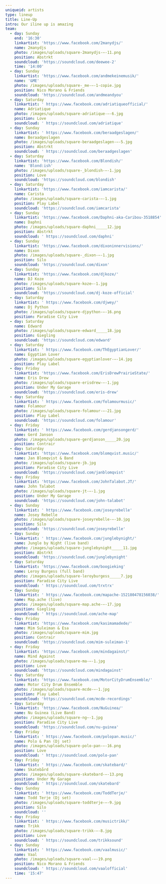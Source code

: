 ```yaml
---
uniqueid: artists
type: lineup
title: Line-Up
intro: Our iline up is amazing
team:
  - day: Sunday
    end: '16:30'
    linkartist: 'https://www.facebook.com/2manydjs/'
    name: 2manydjs
    photo: /images/uploads/square-2manydjs-–-11.png
    position: Abstrkt
    soundcloud: 'https://soundcloud.com/deewee-2'
    time: '14:00'
  - day: Sunday
    linkartist: 'https://www.facebook.com/andmekeinemusik/'
    name: '&ME'
    photo: /images/uploads/square-_me-–-1-copie.jpg
    position: Nico Morano & Friends
    soundcloud: 'https://soundcloud.com/andmeandyou'
  - day: Saturday
    linkartist: ' https://www.facebook.com/adriatiqueofficial/'
    name: Adriatique
    photo: /images/uploads/square-adriatique-–-6.jpg
    position: Love
    soundcloud: ' https://soundcloud.com/adriatique'
  - day: Sunday
    linkartist: ' https://www.facebook.com/beraadgeslagen/'
    name: Beraadgeslagen
    photo: /images/uploads/square-beraadgeslagen-–-5.jpg
    position: Abstrkt
    soundcloud: ' https://soundcloud.com/beraadgeslagen'
  - day: Saturday
    linkartist: 'https://www.facebook.com/Blondish/'
    name: 'Blond:ish'
    photo: /images/uploads/square-_blondish-–-1.jpg
    position: Love
    soundcloud: 'https://soundcloud.com/blondish'
  - day: Saturday
    linkartist: 'https://www.facebook.com/iamcarista/'
    name: Carista
    photo: /images/uploads/square-carista-–-1.jpg
    position: Play Label
    soundcloud: 'https://soundcloud.com/iamcarista'
  - day: Sunday
    linkartist: 'https://www.facebook.com/Daphni-aka-Caribou-3518854'
    name: Daphni
    photo: /images/uploads/square-daphni_____12.jpg
    position: Abstrkt
    soundcloud: ' https://soundcloud.com/daphni'
  - day: Sunday
    linkartist: 'https://www.facebook.com/dixoninnervisions/'
    name: Dixon
    photo: /images/uploads/square-_dixon-–-1.jpg
    position: Silo
    soundcloud: 'https://soundcloud.com/dixon'
  - day: Sunday
    linkartist: 'https://www.facebook.com/djkoze/'
    name: DJ Koze
    photo: /images/uploads/square-koze–-1.jpg
    position: Silo
    soundcloud: 'https://soundcloud.com/dj-koze-official'
  - day: Saturday
    linkartist: ' https://www.facebook.com/djwey/'
    name: Dj Python
    photo: /images/uploads/square-djpython-–-16.png
    position: Paradise City Live
  - day: Saturday
    name: Edward
    photo: /images/uploads/square-edward_____18.jpg
    position: Giegling
    soundcloud: 'https://soundcloud.com/edward'
  - day: Saturday
    linkartist: ' https://www.facebook.com/ThEgyptianLover/'
    name: Egyptian Lover
    photo: /images/uploads/square-egyptianlover-–-14.jpg
    position: Play Label
  - day: Friday
    linkartist: 'https://www.facebook.com/ErisDrewPrairieState/'
    name: Eris Drew
    photo: /images/uploads/square-erisdrew-–-1.jpg
    position: Under My Garage
    soundcloud: 'https://soundcloud.com/eris-drew'
  - day: Saturday
    linkartist: ' https://www.facebook.com/folamourmusic/'
    name: Folamour
    photo: /images/uploads/square-folamour-–-21.jpg
    position: Play Label
    soundcloud: 'https://soundcloud.com/folamour'
  - day: Friday
    linkartist: ' https://www.facebook.com/gerdjansongerd/'
    name: Gerd Janson
    photo: /images/uploads/square-gerdjanson_____20.jpg
    position: Contrair
  - day: Saturday
    linkartist: 'https://www.facebook.com/blomqvist.music/'
    name: Jan Blomqvist & Band
    photo: /images/uploads/square-jb.jpg
    position: Paradise City Live
    soundcloud: 'https://soundcloud.com/janblomqvist'
  - day: Friday
    linkartist: 'https://www.facebook.com/JohnTalabot.JT/'
    name: John Talabot
    photo: /images/uploads/square-jt-–-1.jpg
    position: Under My Garage
    soundcloud: 'https://soundcloud.com/john-talabot'
  - day: Sunday
    linkartist: ' https://www.facebook.com/joseyrebelle'
    name: Josey Rebelle
    photo: /images/uploads/square-joseyrebelle-–-10.jpg
    position: Silo
    soundcloud: 'https://soundcloud.com/joseyrebelle'
  - day: Sunday
    linkartist: ' https://www.facebook.com/junglebynight/'
    name: Jungle by Night (live band)
    photo: /images/uploads/square-junglebynight_____11.jpg
    position: Abstrkt
    soundcloud: 'https://soundcloud.com/junglebynight'
  - day: Saturday
    linkartist: 'https://www.facebook.com/boogieking'
    name: Leroy Burgess (full band)
    photo: /images/uploads/square-leroyburgess_____7.jpg
    position: Paradise City Live
    soundcloud: ' https://soundcloud.com/trxtrx'
  - day: Sunday
    linkartist: ' https://www.facebook.com/mapache-152180478156038/'
    name: Map.ache (live)
    photo: /images/uploads/square-map.ache-–-17.jpg
    position: Giegling
    soundcloud: ' https://soundcloud.com/ache-map'
  - day: Friday
    linkartist: 'https://www.facebook.com/kasimamadede/'
    name: Mim Suleiman & Esa
    photo: /images/uploads/square-mim.jpg
    position: Contrair
    soundcloud: 'https://soundcloud.com/mim-suleiman-1'
  - day: Friday
    linkartist: 'https://www.facebook.com/mindagainst/'
    name: Mind Against
    photo: /images/uploads/square-ma-–-1.jpg
    position: Love
    soundcloud: 'https://soundcloud.com/mindagainst'
  - day: Saturday
    linkartist: 'https://www.facebook.com/MotorCityDrumEnsemble/'
    name: Motor City Drum Ensemble
    photo: /images/uploads/square-mcde-–-1.jpg
    position: Play Label
    soundcloud: 'https://soundcloud.com/mcde-recordings'
  - day: Saturday
    linkartist: 'https://www.facebook.com/NuGuinea/'
    name: Nu Guinea (Live Band)
    photo: /images/uploads/square-ng–-1.jpg
    position: Paradise City Live
    soundcloud: 'https://soundcloud.com/nu-guinea'
  - day: Friday
    linkartist: ' https://www.facebook.com/polopan.music/'
    name: Polo & Pan (Dj set)
    photo: /images/uploads/square-polo-pan-–-16.png
    position: Love
    soundcloud: ' https://soundcloud.com/polo-pan'
  - day: Friday
    linkartist: ' https://www.facebook.com/skatebard/'
    name: Skatebård
    photo: /images/uploads/square-skatebard-–-13.png
    position: Under My Garage
    soundcloud: ' https://soundcloud.com/skatebard'
  - day: Sunday
    linkartist: ' https://www.facebook.com/ToddTerje/'
    name: Todd Terje (Dj set)
    photo: /images/uploads/square-toddterje-–-9.jpg
    position: Silo
    soundcloud: ''
  - day: Friday
    linkartist: ' https://www.facebook.com/musictrikk/'
    name: Trikk
    photo: /images/uploads/square-trikk-–-8.jpg
    position: Love
    soundcloud: ' https://soundcloud.com/trikksound'
  - day: Sunday
    linkartist: ' https://www.facebook.com/vaalmusic/'
    name: Vaal
    photo: /images/uploads/square-vaal-–-19.png
    position: Nico Morano & Friends
    soundcloud: ' https://soundcloud.com/vaalofficial'
    time: '15:47'
---
```


